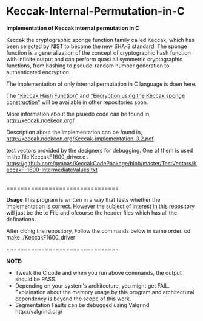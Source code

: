 Keccak-Internal-Permutation-in-C
================================

<b>Implementation of Keccak internal permutation in C</b>

Keccak the cryptographic sponge function family called Keccak, which has been selected by NIST to become the new SHA-3 standard. The sponge function is a generalization of the concept of cryptographic hash function with infinite output and 
can perform quasi all symmetric cryptographic functions, from hashing to pseudo-random number generation to authenticated encryption.

The implementation of only internal permutation in C language is doen here. 

The <u>"Keccak Hash Function"</u> and  <u>"Encryption using the Keccak sponge construction"</u> will be available in other repositories soon.

More information about the psuedo code can be found in,
http://keccak.noekeon.org/

Description about the implementation can be found in,
http://keccak.noekeon.org/Keccak-implementation-3.2.pdf

test vectors provided by the designers for debugging. One of them is used in the file KeccakF1600_driver.c . 
https://github.com/gvanas/KeccakCodePackage/blob/master/TestVectors/KeccakF-1600-IntermediateValues.txt



</br>
================================

<b>Usage</b>
This program is written in a way that tests whether the implementation is correct. However the subject of interest in this repository will just be the .c File and ofcourse the header files which has all the definations.

After clonig the repository, Follow the commands below in same order.
cd <directory created by this>
make 
./KeccakF1600_driver

================================

<b>NOTE:</b> 
<ul><li>Tweak the C code and when you run above commands, the output should be PASS.</li>
<li> Depending on your system's architecture, you might get FAIL. Explaination about the memory usage by this program and architectural dependency is beyond the scope of this work.
<li> Segmentation Faults can be debugged using Valgrind http://valgrind.org/ </li> </ul>
